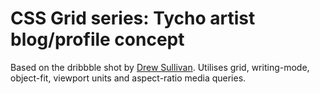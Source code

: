 # CSS Grid series: Tycho artist blog/profile concept

Based on the dribbble shot by [Drew Sullivan](https://dribbble.com/shots/3002189-Tycho/). Utilises grid, writing-mode, object-fit, viewport units and aspect-ratio media queries.
